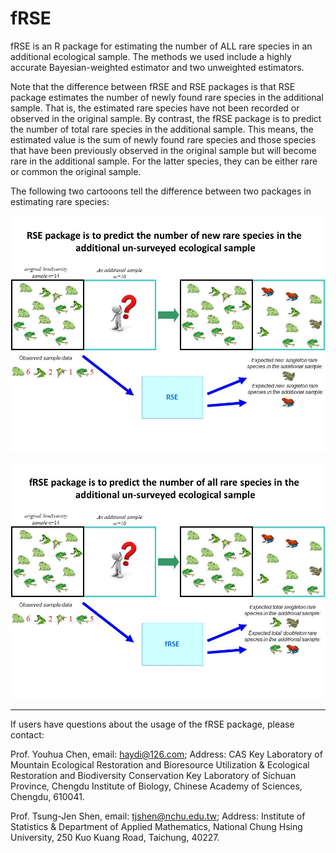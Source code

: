 # fRSE
fRSE is an R package for estimating the number of ALL rare species in an additional ecological sample. The methods we used include a highly accurate Bayesian-weighted estimator and two unweighted estimators.

Note that the difference between fRSE and RSE packages is that RSE package estimates the number of newly found rare species in the additional sample. That is, the estimated rare species have not been recorded or observed in the original sample. By contrast, the fRSE package is to predict the number of total rare species in the additional sample. This means, the estimated value is the sum of newly found rare species and those species that have been previously observed in the original sample but will become rare in the additional sample.  For the latter species, they can be either rare or common the original sample.


The following two cartooons tell the difference between two packages in estimating rare species:

![Image of RSE](https://github.com/ecomol/fRSE/blob/master/RSE.JPG)

![Image of fRSE](https://github.com/ecomol/fRSE/blob/master/fRSE.JPG)



------------------------------------------------------------------------------------------------
If users have questions about the usage of the fRSE package, please contact:

Prof. Youhua Chen, email: haydi@126.com; Address: CAS Key Laboratory of Mountain Ecological Restoration and Bioresource Utilization & Ecological Restoration and Biodiversity Conservation Key Laboratory of Sichuan Province, Chengdu Institute of Biology, Chinese Academy of Sciences, Chengdu, 610041.

Prof. Tsung-Jen Shen, email: tjshen@nchu.edu.tw; Address: Institute of Statistics & Department of Applied Mathematics, National Chung Hsing University, 250 Kuo Kuang Road, Taichung, 40227.
